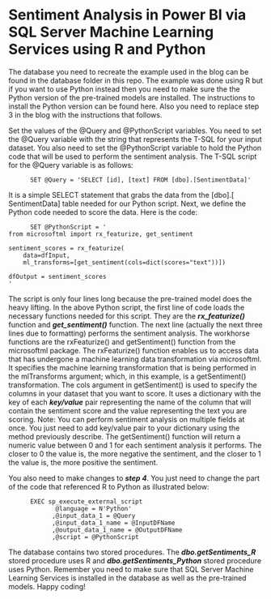 # Sentiment Analysis in Power BI via SQL Server Machine Learning Services using R and Python 

The database you need to recreate the example used in the blog can be found in the database folder in this repo. The example was done using R but if you want to use Python instead then you need to make sure the the Python version of the pre-trained models are installed. The instructions to install the Python version can be found here. Also you need to replace step 3 in the blog with the instructions that follows.

Set the values of the @Query and @PythonScript variables. You need to set the @Query variable with the string that represents the T-SQL for your input dataset. You also need to set the @PythonScript variable to hold the Python code that will be used to perform the sentiment analysis. The T-SQL script for the @Query variable is as follows:

```
      SET @Query = 'SELECT [id], [text] FROM [dbo].[SentimentData]'
```

It is a simple SELECT statement that grabs the data from the [dbo].[ SentimentData] table needed for our Python script. Next, we define the Python code needed to score the data. Here is the code:

```
      SET @PythonScript = '
from microsoftml import rx_featurize, get_sentiment

sentiment_scores = rx_featurize(
    data=dfInput,
    ml_transforms=[get_sentiment(cols=dict(scores="text"))])

dfOutput = sentiment_scores
'
```

The script is only four lines long because the pre-trained model does the heavy lifting. In the above Python script, the first line of code loads the necessary functions needed for this script. They are the ***rx_featurize()*** function and ***get_sentiment()*** function. The next line (actually the next three lines due to formatting) performs the sentiment analysis. The workhorse functions are the rxFeaturize() and getSentiment() function from the microsoftml package. The rxFeaturize() function enables us to access data that has undergone a machine learning data transformation via microsoftml. It specifies the machine learning transformation that is being performed in the mlTransforms argument; which, in this example, is a getSentiment() transformation. The cols argument in getSentiment() is used to specify the columns in your dataset that you want to score. It uses a dictionary with the key of each ***key/value*** pair representing the name of the column that will contain the sentiment score and the value representing the text you are scoring. Note: You can perform sentiment analysis on multiple fields at once. You just need to add key/value pair to your dictionary using the method previously describe. The getSentiment() function will return a numeric value between 0 and 1 for each sentiment analysis it performs. The closer to 0 the value is, the more negative the sentiment, and the closer to 1 the value is, the more positive the sentiment.

You also need to make changes to ***step 4***. You just need to change the part of the code that referenced R to Python as illustrated below:

```
      EXEC sp_execute_external_script
             @language = N'Python'
            ,@input_data_1 = @Query
            ,@input_data_1_name = @InputDFName
            ,@output_data_1_name = @OutputDFName
            ,@script = @PythonScript
```
The database contains two stored procedures. The ***dbo.getSentiments_R*** stored procedure uses R and ***dbo.getSentiments_Python*** stored procedure uses Python. Remember you need to make sure that SQL Server Machine Learning Services is installed in the database as well as the pre-trained models. Happy coding!
